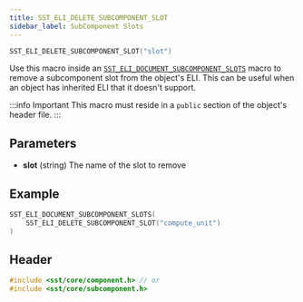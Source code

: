 ```yaml
---
title: SST_ELI_DELETE_SUBCOMPONENT_SLOT
sidebar_label: SubComponent Slots
---
```


```cpp
SST_ELI_DELETE_SUBCOMPONENT_SLOT("slot")
```

Use this macro inside an [`SST_ELI_DOCUMENT_SUBCOMPONENT_SLOTS`](../document/sst_eli_document_subcomponent_slots) macro to remove a subcomponent slot from the object's ELI. This can be useful when an object has inherited ELI that it doesn't support. 

:::info Important
This macro must reside in a `public` section of the object's header file.
:::

## Parameters
* **slot** (string) The name of the slot to remove

## Example

```cpp
SST_ELI_DOCUMENT_SUBCOMPONENT_SLOTS(
    SST_ELI_DELETE_SUBCOMPONENT_SLOT("compute_unit")
)
```

## Header
```cpp
#include <sst/core/component.h> // or
#include <sst/core/subcomponent.h>
```
